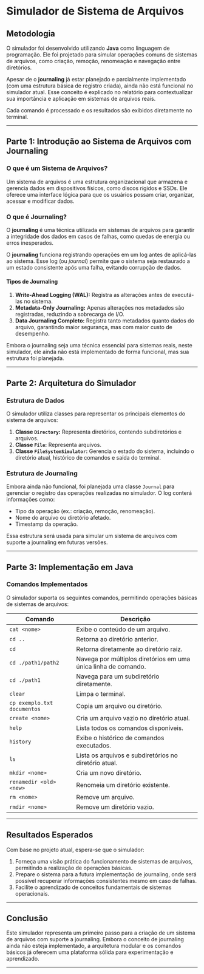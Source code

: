 # Simulador de Sistema de Arquivos

## Metodologia

O simulador foi desenvolvido utilizando **Java** como linguagem de programação. Ele foi projetado para simular operações comuns de sistemas de arquivos, como criação, remoção, renomeação e navegação entre diretórios.

Apesar de o **journaling** já estar planejado e parcialmente implementado (com uma estrutura básica de registro criada), ainda não está funcional no simulador atual. Esse conceito é explicado no relatório para contextualizar sua importância e aplicação em sistemas de arquivos reais.

Cada comando é processado e os resultados são exibidos diretamente no terminal.

---

## Parte 1: Introdução ao Sistema de Arquivos com Journaling

### O que é um Sistema de Arquivos?

Um sistema de arquivos é uma estrutura organizacional que armazena e gerencia dados em dispositivos físicos, como discos rígidos e SSDs. Ele oferece uma interface lógica para que os usuários possam criar, organizar, acessar e modificar dados.

### O que é Journaling?

O **journaling** é uma técnica utilizada em sistemas de arquivos para garantir a integridade dos dados em casos de falhas, como quedas de energia ou erros inesperados.

O **journaling** funciona registrando operações em um log antes de aplicá-las ao sistema. Esse log (ou _journal_) permite que o sistema seja restaurado a um estado consistente após uma falha, evitando corrupção de dados.

#### Tipos de Journaling

1. **Write-Ahead Logging (WAL):** Registra as alterações antes de executá-las no sistema.
2. **Metadata-Only Journaling:** Apenas alterações nos metadados são registradas, reduzindo a sobrecarga de I/O.
3. **Data Journaling Completo:** Registra tanto metadados quanto dados do arquivo, garantindo maior segurança, mas com maior custo de desempenho.

Embora o journaling seja uma técnica essencial para sistemas reais, neste simulador, ele ainda não está implementado de forma funcional, mas sua estrutura foi planejada.

---

## Parte 2: Arquitetura do Simulador

### Estrutura de Dados

O simulador utiliza classes para representar os principais elementos do sistema de arquivos:

1. **Classe `Directory`:** Representa diretórios, contendo subdiretórios e arquivos.
2. **Classe `File`:** Representa arquivos.
3. **Classe `FileSystemSimulator`:** Gerencia o estado do sistema, incluindo o diretório atual, histórico de comandos e saída do terminal.

### Estrutura de Journaling

Embora ainda não funcional, foi planejada uma classe `Journal` para gerenciar o registro das operações realizadas no simulador. O log conterá informações como:

- Tipo da operação (ex.: criação, remoção, renomeação).
- Nome do arquivo ou diretório afetado.
- Timestamp da operação.

Essa estrutura será usada para simular um sistema de arquivos com suporte a journaling em futuras versões.

---

## Parte 3: Implementação em Java

### Comandos Implementados

O simulador suporta os seguintes comandos, permitindo operações básicas de sistemas de arquivos:

| Comando                     | Descrição                                                      |
| --------------------------- | -------------------------------------------------------------- |
| `cat <nome>`                | Exibe o conteúdo de um arquivo.                                |
| `cd ..`                     | Retorna ao diretório anterior.                                 |
| `cd`                        | Retorna diretamente ao diretório raiz.                         |
| `cd ./path1/path2`          | Navega por múltiplos diretórios em uma única linha de comando. |
| `cd ./path1`                | Navega para um subdiretório diretamente.                       |
| `clear`                     | Limpa o terminal.                                              |
| `cp exemplo.txt documentos` | Copia um arquivo ou diretório.                                 |
| `create <nome>`             | Cria um arquivo vazio no diretório atual.                      |
| `help`                      | Lista todos os comandos disponíveis.                           |
| `history`                   | Exibe o histórico de comandos executados.                      |
| `ls`                        | Lista os arquivos e subdiretórios no diretório atual.          |
| `mkdir <nome>`              | Cria um novo diretório.                                        |
| `renamedir <old> <new>`     | Renomeia um diretório existente.                               |
| `rm <nome>`                 | Remove um arquivo.                                             |
| `rmdir <nome>`              | Remove um diretório vazio.                                     |

---

## Resultados Esperados

Com base no projeto atual, espera-se que o simulador:

1. Forneça uma visão prática do funcionamento de sistemas de arquivos, permitindo a realização de operações básicas.
2. Prepare o sistema para a futura implementação de journaling, onde será possível recuperar informações consistentes mesmo em caso de falhas.
3. Facilite o aprendizado de conceitos fundamentais de sistemas operacionais.

---

## Conclusão

Este simulador representa um primeiro passo para a criação de um sistema de arquivos com suporte a journaling. Embora o conceito de journaling ainda não esteja implementado, a arquitetura modular e os comandos básicos já oferecem uma plataforma sólida para experimentação e aprendizado.

---
